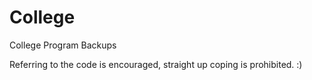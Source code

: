 # College
College Program Backups

Referring to the code is encouraged,
straight up coping is prohibited.
            :)
